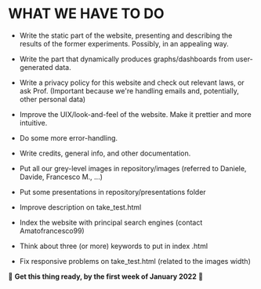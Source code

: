 # WHAT WE HAVE TO DO

- Write the static part of the website, presenting and describing the results of the former experiments. Possibly, in an appealing way.

- Write the part that dynamically produces graphs/dashboards from user-generated data.

- Write a privacy policy for this website and check out relevant laws, or ask Prof. (Important because we're handling emails and, potentially, other personal data)

- Improve the UIX/look-and-feel of the website. Make it prettier and more intuitive.

- Do some more error-handling.

- Write credits, general info, and other documentation. 

- Put all our grey-level images in repository/images (referred to Daniele, Davide, Francesco M., ...)

- Put some presentations in repository/presentations folder

- Improve description on take_test.html

- Index the website with principal search engines (contact Amatofrancesco99)

- Think about three (or more) keywords to put in index .html

- Fix responsive problems on take_test.html (related to the images width)

🏅 **Get this thing ready, by the first week of January 2022** 🏅
